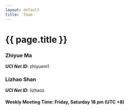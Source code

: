 ```yaml
---
layout: default
title:  Team
---
```


# {{ page.title }}

### Zhiyue Ma
***UCI Net ID***: zhiyuem1

### Lizhao Shan
***UCI Net ID***: lizhaos

#### Weekly Meeting Time: Friday, Saturday 18 pm (UTC +8)
